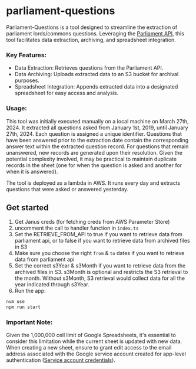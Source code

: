 # parliament-questions

Parliament-Questions is a tool designed to streamline the extraction of parliament lords/commons questions. Leveraging the [Parliament API](https://questions-statements-api.parliament.uk/), this tool facilitates data extraction, archiving, and spreadsheet integration.

### Key Features:

- Data Extraction: Retrieves questions from the Parliament API.
- Data Archiving: Uploads extracted data to an S3 bucket for archival purposes.
- Spreadsheet Integration: Appends extracted data into a designated spreadsheet for easy access and analysis.

### Usage:

This tool was initially executed manually on a local machine on March 27th, 2024. It extracted all questions asked from January 1st, 2019, until January 27th, 2024. Each question is assigned a unique identifier. Questions that have been answered prior to the extraction date contain the corresponding answer text within the extracted question record. For questions that remain unanswered, new records are generated upon their resolution. Given the potential complexity involved, it may be practical to maintain duplicate records in the sheet (one for when the question is asked and another for when it is answered).

The tool is deployed as a lambda in AWS. It runs every day and extracts questions that were asked or answered yesterday.

## Get started
1. Get Janus creds (for fetching creds from AWS Parameter Store)
2. uncomment the call to handler function in `index.ts`
3. Set the RETRIEVE_FROM_API to true if you want to retrieve data from parliament api, or to false if you want to retrieve data from archived files in S3
4. Make sure you choose the right `from` & `to` dates if you want to retrieve data from parliament api
5. Set the correct s3Year & s3Month if you want to retrieve data from the archived files in S3. s3Month is optional and restricts the S3 retrieval to the month. Without s3Month, S3 retrieval would collect data for all the year indicated through s3Year. 
6. Run the app:

```bash
nvm use
npm run start
```

### Important Note:

Given the 1,000,000 cell limit of Google Spreadsheets, it's essential to consider this limitation while the current sheet is updated with new data. When creating a new sheet, ensure to grant edit access to the email address associated with the Google service account created for app-level authentication ([Service account credentials](https://github.com/googleapis/google-api-nodejs-client?tab=readme-ov-file#service-account-credentials)).
